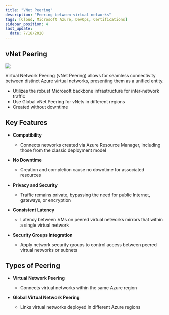 ```yaml
---
title: "VNet Peering"
description: "Peering between virtual networks"
tags: [Cloud, Microsoft Azure, DevOps, Certifications]
sidebar_position: 4
last_update:
  date: 7/18/2020
---
```



## vNet Peering


![](/img/docs/azure-expressroute-with-border.png)


Virtual Network Peering (vNet Peering) allows for seamless connectivity between distinct Azure virtual networks, presenting them as a unified entity.

- Utilizes the robust Microsoft backbone infrastructure for inter-network traffic
- Use Global vNet Peering for vNets in different regions
- Created without downtime

## Key Features

- **Compatibility**
  - Connects networks created via Azure Resource Manager, including those from the classic deployment model

- **No Downtime**
  - Creation and completion cause no downtime for associated resources

- **Privacy and Security**
  - Traffic remains private, bypassing the need for public Internet, gateways, or encryption

- **Consistent Latency**
  - Latency between VMs on peered virtual networks mirrors that within a single virtual network

- **Security Groups Integration**
  - Apply network security groups to control access between peered virtual networks or subnets

## Types of Peering

- **Virtual Network Peering**
   - Connects virtual networks within the same Azure region

- **Global Virtual Network Peering**
   - Links virtual networks deployed in different Azure regions

